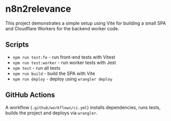 # n8n2relevance

This project demonstrates a simple setup using Vite for building a small SPA and Cloudflare Workers for the backend worker code.

## Scripts
- `npm run test:fe` - run front-end tests with Vitest
- `npm run test:worker` - run worker tests with Jest
- `npm test` - run all tests
- `npm run build` - build the SPA with Vite
- `npm run deploy` - deploy using `wrangler deploy`

## GitHub Actions
A workflow (`.github/workflows/ci.yml`) installs dependencies, runs tests, builds the project and deploys via `wrangler`.
